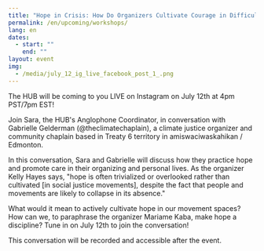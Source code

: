 ```yaml
---
title: "Hope in Crisis: How Do Organizers Cultivate Courage in Difficult Times?"
permalink: /en/upcoming/workshops/
lang: en
dates:
  - start: ""
    end: ""
layout: event
img:
  - /media/july_12_ig_live_facebook_post_1_.png
---
```

The HUB will be coming to you LIVE on Instagram on July 12th at 4pm PST/7pm EST!

Join Sara, the HUB's Anglophone Coordinator, in conversation with Gabrielle Gelderman (@theclimatechaplain), a climate justice organizer and community chaplain based in Treaty 6 territory in amiswaciwaskahikan / Edmonton.

In this conversation, Sara and Gabrielle will discuss how they practice hope and promote care in their organizing and personal lives. As the organizer Kelly Hayes says, "hope is often trivialized or overlooked rather than cultivated \[in social justice movements], despite the fact that people and movements are likely to collapse in its absence."

What would it mean to actively cultivate hope in our movement spaces? How can we, to paraphrase the organizer Mariame Kaba, make hope a discipline? Tune in on July 12th to join the conversation! 

This conversation will be recorded and accessible after the event.